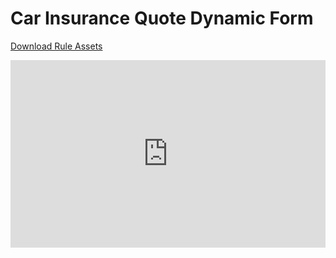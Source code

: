 # Car Insurance Quote Dynamic Form

[Download Rule Assets
](https://github.com/corticon/templates/blob/main/Dynamic-Form-Templates/Car-Insurance/Car-Insurance.zip)

<iframe height="300" style="width: 100%;" scrolling="no" title="Car Insurance Quote Dynamic Form" src="https://codepen.io/SethMeldon/embed/WNybEzj?default-tab=result" frameborder="no" loading="lazy" allowtransparency="true" allowfullscreen="true">
  See the Pen <a href="https://codepen.io/SethMeldon/pen/WNybEzj">
  Car Insurance Quote Dynamic Form</a> by Seth Meldon (<a href="https://codepen.io/SethMeldon">@SethMeldon</a>)
  on <a href="https://codepen.io">CodePen</a>.
</iframe>